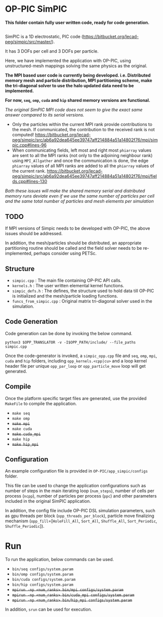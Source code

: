 # OP-PIC SimPIC

**This folder contain fully user written code, ready for code generation.**

##
SimPIC is a 1D electrostatic, PIC code (https://bitbucket.org/lecad-peg/simpic/src/master/).

It has 3 DOFs per cell and 3 DOFs per particle.

Here, we have implemented the application with OP-PIC, using unstructured-mesh mappings solving the same physics as the original.

**The MPI based user code is currently being developed. i.e. Distributed memory mesh and particle distribution, MPI partitioning scheme, make the tri-diagonal solver to use the halo updated data need to be implemented.**

**For now, `seq`, `omp`, `cuda` and `hip` shared memory versions are functional.**

*The original SimPIC MPI code does not seem to give the exact same answer compared to its serial versions.*

* Only the particles within the current MPI rank provide contributions to the mesh. If communicated, the contribution to the received rank is not computed!
https://bitbucket.org/lecad-peg/simpic/src/ab6a92dea645ee39747aff214884a51a14802f76/mpi/simpic.cpp#lines-96
* When communicating fields, left most and right most `phiarray` values are sent to all the MPI ranks (not only to the adjoining neighbour rank) using `MPI_Allgather` and once the communication is done, the edge `phiarray` values of all MPI ranks are added to all the `phiarray` values of the current rank.
https://bitbucket.org/lecad-peg/simpic/src/ab6a92dea645ee39747aff214884a51a14802f76/mpi/fields.cpp#lines-130

*Both these issues will make the shared memory serial and distributed memory runs deviate even if we use the same number of particles per cell and the same total number of particles and mesh elements per simulation*

## TODO
If MPI versions of Simpic needs to be developed with OP-PIC, the above issues should be addressed.

In addition, the mesh/particles should be distributed, an appropriate partitioning routine should be called and the field solver needs to be re-implemented, perhaps consider using PETSc.

## Structure
 * `simpic.cpp` : The main file containing OP-PIC API calls. 
 * `kernels.h` : The user written elemental kernel functions.
 * `simpic_defs.h` : The defines, the structure used to hold data till OP-PIC is initialized and the mesh/particle loading functions.
 * `funcs_from_simpic.cpp` : Original matrix tri-diagonal solver used in the simulation.

## Code Generation
Code generation can be done by invoking the below command.

`python3 $OPP_TRANSLATOR -v -I$OPP_PATH/include/ --file_paths simpic.cpp`

Once the code-generator is invoked, a `simpic_opp.cpp` file and `seq`, `omp`, `mpi`, `cuda` and `hip` folders, including `opp_kernels.<cpp|cu>` and a loop kernel header file per unique `opp_par_loop` or `opp_particle_move` loop will get generated.

## Compile
Once the platform specific target files are generated, use the provided `MakeFile` to compile the application.
 * `make seq`
 * `make omp`
 * ~~`make mpi`~~
 * `make cuda`
 * ~~`make cuda_mpi`~~
 * `make hip`
 * ~~`make hip_mpi`~~

## Configuration
An example configuration file is provided in `OP-PIC/app_simpic/configs` folder.

This file can be used to change the application configurations such as number of steps in the main iterating loop (`num_steps`), number of cells per process (`ncpp`), number of particles per process (`ppc`) and other parameters included in the original SimPIC application. 

In addition, the config file include OP-PIC DSL simulation parameters, such as gpu threads per block (`opp_threads_per_block`), particle move finalizing mechanism (`opp_fill`=[`HoleFill_All`, `Sort_All`, `Shuffle_All`, `Sort_Periodic`, `Shuffle_Periodic`]).

# Run
To run the application, below commands can be used.
 * `bin/seq configs/system.param`
 * `bin/omp configs/system.param`
 * `bin/cuda configs/system.param`
 * `bin/hip configs/system.param`
 * ~~`mpirun -np <num_ranks> bin/mpi configs/system.param`~~
 * ~~`mpirun -np <num_ranks> bin/cuda_mpi configs/system.param`~~
 * ~~`mpirun -np <num_ranks> bin/hip_mpi configs/system.param`~~

In addition, `srun` can be used for execution.